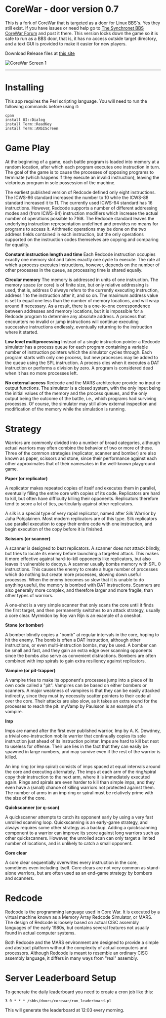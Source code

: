 CoreWar - door version 0.7
=======

This is a fork of CoreWar that is targeted as a door for Linux BBS's. Yes they still exist. If you have issues or need help go to [The Synchronet BBS CoreWar Forum](https://synchronetbbs.org/index.php/forum/corewar)  and post it there. This version locks down the game so it is safe to run as a BBS door, that is, it has no access outside target directory, and a text GUI is provided to make it easier for new players.

Download Release files at [this site](https://synchronetbbs.org/index.php/downloads/category/3-doors)

![CoreWar Screen 1](http://amigacity.xyz/corewar5.png  "CoreWar Screen 1")


----------------------------

**Installing**
=======

This app requires the Perl scripting language. You will need to run the following commands before using it:

~~~~
cpan
install UI::Dialog
install Term::ReadKey
install Term::ANSIScreen
~~~~


**Game Play**
=======

At the beginning of a game, each battle program is loaded into memory at a random location, after which each program executes one instruction in turn. The goal of the game is to cause the processes of opposing programs to terminate (which happens if they execute an invalid instruction), leaving the victorious program in sole possession of the machine.

The earliest published version of Redcode defined only eight instructions. The ICWS-86 standard increased the number to 10 while the ICWS-88 standard increased it to 11. The currently used ICWS-94 standard has 16 instructions. However, Redcode supports a number of different addressing modes and (from ICWS-94) instruction modifiers which increase the actual number of operations possible to 7168. The Redcode standard leaves the underlying instruction representation undefined and provides no means for programs to access it. Arithmetic operations may be done on the two address fields contained in each instruction, but the only operations supported on the instruction codes themselves are copying and comparing for equality.


**Constant instruction length and time**
    Each Redcode instruction occupies exactly one memory slot and takes exactly one cycle to execute. The rate at which a process executes instructions, however, depends on the number of other processes in the queue, as processing time is shared equally.

**Circular memory**
    The memory is addressed in units of one instruction. The memory space (or core) is of finite size, but only relative addressing is used, that is, address 0 always refers to the currently executing instruction, address 1 to the instruction after it, and so on. The maximum address value is set to equal one less than the number of memory locations, and will wrap around if necessary. As a result, there is a one-to-one correspondence between addresses and memory locations, but it is impossible for a Redcode program to determine any absolute address. A process that encounters no invalid or jump instructions will continue executing successive instructions endlessly, eventually returning to the instruction where it started.

**Low level multiprocessing**
    Instead of a single instruction pointer a Redcode simulator has a process queue for each program containing a variable number of instruction pointers which the simulator cycles through. Each program starts with only one process, but new processes may be added to the queue using the SPL instruction. A process dies when it executes a DAT instruction or performs a division by zero. A program is considered dead when it has no more processes left.

**No external access**
    Redcode and the MARS architecture provide no input or output functions. The simulator is a closed system, with the only input being the initial values of the memory and the process queues, and the only output being the outcome of the battle, i.e., which programs had surviving processes. Of course, the simulator may still allow external inspection and modification of the memory while the simulation is running.



**Strategy**
=======

Warriors are commonly divided into a number of broad categories, although actual warriors may often combine the behavior of two or more of these. Three of the common strategies (replicator, scanner and bomber) are also known as paper, scissors and stone, since their performance against each other approximates that of their namesakes in the well-known playground game.

**Paper (or replicator)**

A replicator makes repeated copies of itself and executes them in parallel, eventually filling the entire core with copies of its code. Replicators are hard to kill, but often have difficulty killing their opponents. Replicators therefore tend to score a lot of ties, particularly against other replicators.
    
A silk is a special type of very rapid replicator, named after Silk Warrior by Juha Pohjalainen. Most modern replicators are of this type. Silk replicators use parallel execution to copy their entire code with one instruction, and begin execution of the copy before it is finished.

**Scissors (or scanner)**

A scanner is designed to beat replicators. A scanner does not attack blindly, but tries to locate its enemy before launching a targeted attack. This makes it more effective against hard-to-kill opponents like replicators, but also leaves it vulnerable to decoys. A scanner usually bombs memory with SPL 0 instructions. This causes the enemy to create a huge number of processes which do nothing but create more processes, slowing down useful processes. When the enemy becomes so slow that it is unable to do anything useful, the memory is bombed with DAT instructions. Scanners are also generally more complex, and therefore larger and more fragile, than other types of warriors.
    
A one-shot is a very simple scanner that only scans the core until it finds the first target, and then permanently switches to an attack strategy, usually a core clear. Myrmidon by Roy van Rijn is an example of a oneshot.

**Stone (or bomber)**

A bomber blindly copies a "bomb" at regular intervals in the core, hoping to hit the enemy. The bomb is often a DAT instruction, although other instructions, or even multi-instruction bombs, may be used. A bomber can be small and fast, and they gain an extra edge over scanning opponents since the bombs also serve as convenient distractions. Bombers are often combined with imp spirals to gain extra resiliency against replicators.

**Vampire (or pit-trapper)**

A vampire tries to make its opponent's processes jump into a piece of its own code called a "pit". Vampires can be based on either bombers or scanners. A major weakness of vampires is that they can be easily attacked indirectly, since they must by necessity scatter pointers to their code all over the core. Their attacks are also slow, as it takes an extra round for the processes to reach the pit. myVamp by Paulsson is an example of a vampire.

**Imp**

Imps are named after the first ever published warrior, Imp by A. K. Dewdney, a trivial one-instruction mobile warrior that continually copies its sole instruction just ahead of its instruction pointer. Imps are hard to kill but next to useless for offense. Their use lies in the fact that they can easily be spawned in large numbers, and may survive even if the rest of the warrior is killed.
    
An imp ring (or imp spiral) consists of imps spaced at equal intervals around the core and executing alternately. The imps at each arm of the ring/spiral copy their instruction to the next arm, where it is immediately executed again. Rings and spirals are even harder to kill than simple imps, and they even have a (small) chance of killing warriors not protected against them. The number of arms in an imp ring or spiral must be relatively prime with the size of the core.

**Quickscanner (or q-scan)**

A quickscanner attempts to catch its opponent early by using a very fast unrolled scanning loop. Quickscanning is an early-game strategy, and always requires some other strategy as a backup. Adding a quickscanning component to a warrior can improve its score against long warriors such as other quickscanners. However, the unrolled scan can only target a limited number of locations, and is unlikely to catch a small opponent.

**Core clear**

A core clear sequentially overwrites every instruction in the core, sometimes even including itself. Core clears are not very common as stand-alone warriors, but are often used as an end-game strategy by bombers and scanners.
    
    
    
**Redcode**
=======
Redcode is the programming language used in Core War. It is executed by a virtual machine known as a Memory Array Redcode Simulator, or MARS. The design of Redcode is loosely based on actual CISC assembly languages of the early 1980s, but contains several features not usually found in actual computer systems.

Both Redcode and the MARS environment are designed to provide a simple and abstract platform without the complexity of actual computers and processors. Although Redcode is meant to resemble an ordinary CISC assembly language, it differs in many ways from "real" assembly.

**Server Leaderboard Setup**
=======
To generate the daily leaderboard you need to create a cron job like this:
~~~~
3 0 * * * /sbbs/doors/corewar/run_leaderboard.pl
~~~~
This will generate the leaderboard at 12:03 every morning.